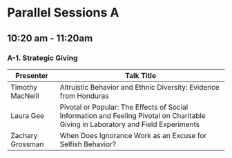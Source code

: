 # Parallel Sessions A
## 10:20 am - 11:20am

### **A-1. Strategic Giving**

Presenter     | Talk Title
--------------|------------
Timothy MacNeill | Altruistic Behavior and Ethnic Diversity: Evidence from Honduras
Laura Gee | Pivotal or Popular: The Effects of Social Information and Feeling Pivotal on Charitable Giving in Laboratory and Field Experiments
Zachary Grossman |	When Does Ignorance Work as an Excuse for Selfish Behavior?

